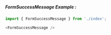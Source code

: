 ##### FormSuccessMessage Example :
```js
import { FormSuccessMessage } from './index';

<FormSuccessMessage />
```